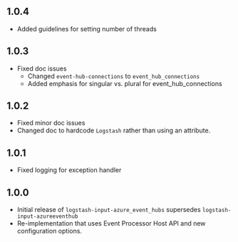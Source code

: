 ## 1.0.4
- Added guidelines for setting number of threads

## 1.0.3
- Fixed doc issues
  - Changed `event-hub-connections` to `event_hub_connections`
  - Added emphasis for singular vs. plural for event_hub_connections

## 1.0.2
- Fixed minor doc issues
- Changed doc to hardcode `Logstash` rather than using an attribute.

## 1.0.1
 - Fixed logging for exception handler

## 1.0.0 
  - Initial release of `logstash-input-azure_event_hubs` supersedes `logstash-input-azureeventhub`
  - Re-implementation that uses Event Processor Host API and new configuration options.


